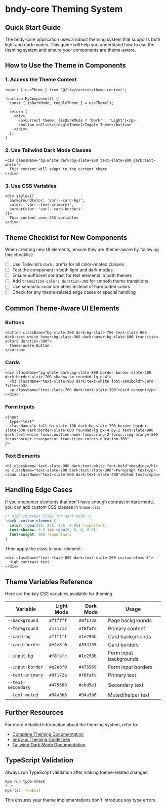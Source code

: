 # bndy-core Theming System

## Quick Start Guide

The bndy-core application uses a robust theming system that supports both light and dark modes. This guide will help you understand how to use the theming system and ensure your components are theme-aware.

## How to Use the Theme in Components

### 1. Access the Theme Context

```tsx
import { useTheme } from '@/lib/context/theme-context';

function MyComponent() {
  const { isDarkMode, toggleTheme } = useTheme();
  
  return (
    <div>
      <p>Current theme: {isDarkMode ? 'Dark' : 'Light'}</p>
      <button onClick={toggleTheme}>Toggle Theme</button>
    </div>
  );
}
```

### 2. Use Tailwind Dark Mode Classes

```tsx
<div className="bg-white dark:bg-slate-800 text-slate-900 dark:text-white">
  This content will adapt to the current theme
</div>
```

### 3. Use CSS Variables

```tsx
<div style={{ 
  backgroundColor: 'var(--card-bg)',
  color: 'var(--text-primary)',
  borderColor: 'var(--card-border)'
}}>
  This content uses CSS variables
</div>
```

## Theme Checklist for New Components

When creating new UI elements, ensure they are theme-aware by following this checklist:

- [ ] Use Tailwind's `dark:` prefix for all color-related classes
- [ ] Test the component in both light and dark modes
- [ ] Ensure sufficient contrast for text elements in both themes
- [ ] Add `transition-colors duration-300` for smooth theme transitions
- [ ] Use semantic color variables instead of hardcoded colors
- [ ] Check for any theme-related edge cases or special handling

## Common Theme-Aware UI Elements

### Buttons

```tsx
<button className="bg-slate-200 dark:bg-slate-700 text-slate-800 dark:text-white hover:bg-slate-300 dark:hover:bg-slate-600 transition-colors duration-300">
  Theme-aware Button
</button>
```

### Cards

```tsx
<div className="bg-white dark:bg-slate-800 border border-slate-200 dark:border-slate-700 shadow-sm rounded-lg p-4">
  <h3 className="text-slate-900 dark:text-white font-semibold">Card Title</h3>
  <p className="text-slate-700 dark:text-slate-300">Card content</p>
</div>
```

### Form Inputs

```tsx
<input 
  type="text"
  className="w-full bg-slate-100 dark:bg-slate-700 border border-slate-300 dark:border-slate-600 rounded-lg px-4 py-2 text-slate-900 dark:text-white focus:outline-none focus:ring-2 focus:ring-orange-500 focus:border-transparent transition-colors duration-300"
/>
```

### Text Elements

```tsx
<h1 className="text-slate-900 dark:text-white font-bold">Heading</h1>
<p className="text-slate-700 dark:text-slate-300">Paragraph text</p>
<span className="text-slate-500 dark:text-slate-400">Muted text</span>
```

## Handling Edge Cases

If you encounter elements that don't have enough contrast in dark mode, you can add custom CSS classes in `theme.css`:

```css
/* High contrast fixes for dark mode */
.dark .custom-element {
  color: rgba(255, 255, 255, 0.95) !important;
  text-shadow: 0 0 1px rgba(0, 0, 0, 0.5);
  font-weight: 600 !important;
}
```

Then apply the class to your element:

```tsx
<div className="text-slate-800 dark:text-slate-200 custom-element">
  High contrast text
</div>
```

## Theme Variables Reference

Here are the key CSS variables available for theming:

| Variable | Light Mode | Dark Mode | Usage |
|----------|------------|-----------|-------|
| `--background` | `#ffffff` | `#0f172a` | Page backgrounds |
| `--foreground` | `#171717` | `#f8fafc` | Primary content |
| `--card-bg` | `#ffffff` | `#1e293b` | Card backgrounds |
| `--card-border` | `#e2e8f0` | `#334155` | Card borders |
| `--input-bg` | `#f8fafc` | `#1e293b` | Form input backgrounds |
| `--input-border` | `#e2e8f0` | `#475569` | Form input borders |
| `--text-primary` | `#0f172a` | `#f8fafc` | Primary text |
| `--text-secondary` | `#475569` | `#cbd5e1` | Secondary text |
| `--text-muted` | `#94a3b8` | `#94a3b8` | Muted/helper text |

## Further Resources

For more detailed information about the theming system, refer to:

- [Complete Theming Documentation](./THEMING.md)
- [bndy-ui Theming Guidelines](../../bndy-ui/docs/THEMING.md)
- [Tailwind Dark Mode Documentation](https://tailwindcss.com/docs/dark-mode)

## TypeScript Validation

Always run TypeScript validation after making theme-related changes:

```bash
npm run type-check
# or
npx tsc --noEmit
```

This ensures your theme implementations don't introduce any type errors.
